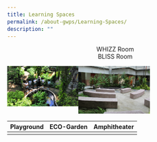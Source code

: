 ```yaml
---
title: Learning Spaces
permalink: /about-gwps/Learning-Spaces/
description: ""
---
```

<center>WHIZZ Room</center>
<center>BLISS Room</center>

<img src="" 
     style="width:33%;float:left"><img src="/images/Ecogarden%20edited%20selected.jpeg" 
     style="width:33%;float:left"><img src="/images/IMG_6549.jpeg" 
     style="width:33%">


| Playground | ECO-Garden | Amphitheater |
| -------- | -------- | -------- |
| ||

